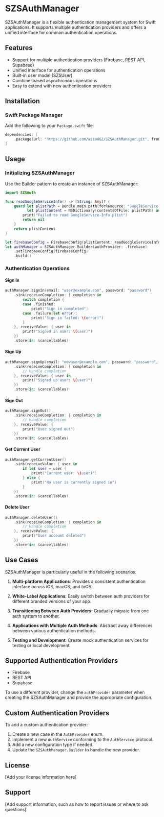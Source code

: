 # SZSAuthManager

SZSAuthManager is a flexible authentication management system for Swift applications. It supports multiple authentication providers and offers a unified interface for common authentication operations.

## Features

- Support for multiple authentication providers (Firebase, REST API, Supabase)
- Unified interface for authentication operations
- Built-in user model (SZSUser)
- Combine-based asynchronous operations
- Easy to extend with new authentication providers

## Installation

### Swift Package Manager

Add the following to your `Package.swift` file:

```swift
dependencies: [
    .package(url: "https://github.com/assad62/SZSAuthManager.git", from: "1.0.0")
]
```

## Usage

### Initializing SZSAuthManager

Use the Builder pattern to create an instance of SZSAuthManager:

```swift
import SZSAuth

func readGoogleServiceInfo() -> [String: Any]? {
    guard let plistPath = Bundle.main.path(forResource: "GoogleService-Info", ofType: "plist"),
          let plistContent = NSDictionary(contentsOfFile: plistPath) as? [String: Any] else {
        print("Failed to read GoogleService-Info.plist")
        return nil
    }
    return plistContent
}

let firebaseConfig = FirebaseConfig(plistContent: readGoogleServiceInfo()!)
let authManager = SZSAuthManager.Builder(authProvider: .firebase)
    .setFirebaseConfig(firebaseConfig)
    .build()
```

### Authentication Operations

#### Sign In

```swift
authManager.signIn(email: "user@example.com", password: "password")
    .sink(receiveCompletion: { completion in
        switch completion {
        case .finished:
            print("Sign in completed")
        case .failure(let error):
            print("Sign in failed: \(error)")
        }
    }, receiveValue: { user in
        print("Signed in user: \(user)")
    })
    .store(in: &cancellables)
```

#### Sign Up

```swift
authManager.signUp(email: "newuser@example.com", password: "password", name: "New User")
    .sink(receiveCompletion: { completion in
        // Handle completion
    }, receiveValue: { user in
        print("Signed up user: \(user)")
    })
    .store(in: &cancellables)
```

#### Sign Out

```swift
authManager.signOut()
    .sink(receiveCompletion: { completion in
        // Handle completion
    }, receiveValue: {
        print("User signed out")
    })
    .store(in: &cancellables)
```

#### Get Current User

```swift
authManager.getCurrentUser()
    .sink(receiveValue: { user in
        if let user = user {
            print("Current user: \(user)")
        } else {
            print("No user is currently signed in")
        }
    })
    .store(in: &cancellables)
```

#### Delete User

```swift
authManager.deleteUser()
    .sink(receiveCompletion: { completion in
        // Handle completion
    }, receiveValue: {
        print("User account deleted")
    })
    .store(in: &cancellables)
```

## Use Cases

SZSAuthManager is particularly useful in the following scenarios:

1. **Multi-platform Applications**: Provides a consistent authentication interface across iOS, macOS, and tvOS.

2. **White-Label Applications**: Easily switch between auth providers for different branded versions of your app.

3. **Transitioning Between Auth Providers**: Gradually migrate from one auth system to another.

4. **Applications with Multiple Auth Methods**: Abstract away differences between various authentication methods.

5. **Testing and Development**: Create mock authentication services for testing or local development.

## Supported Authentication Providers

- Firebase
- REST API
- Supabase

To use a different provider, change the `authProvider` parameter when creating the SZSAuthManager and provide the appropriate configuration.

## Custom Authentication Providers

To add a custom authentication provider:

1. Create a new case in the `AuthProvider` enum.
2. Implement a new `AuthService` conforming to the `AuthService` protocol.
3. Add a new configuration type if needed.
4. Update the `SZSAuthManager.Builder` to handle the new provider.

## License

[Add your license information here]

## Support

[Add support information, such as how to report issues or where to ask questions]
